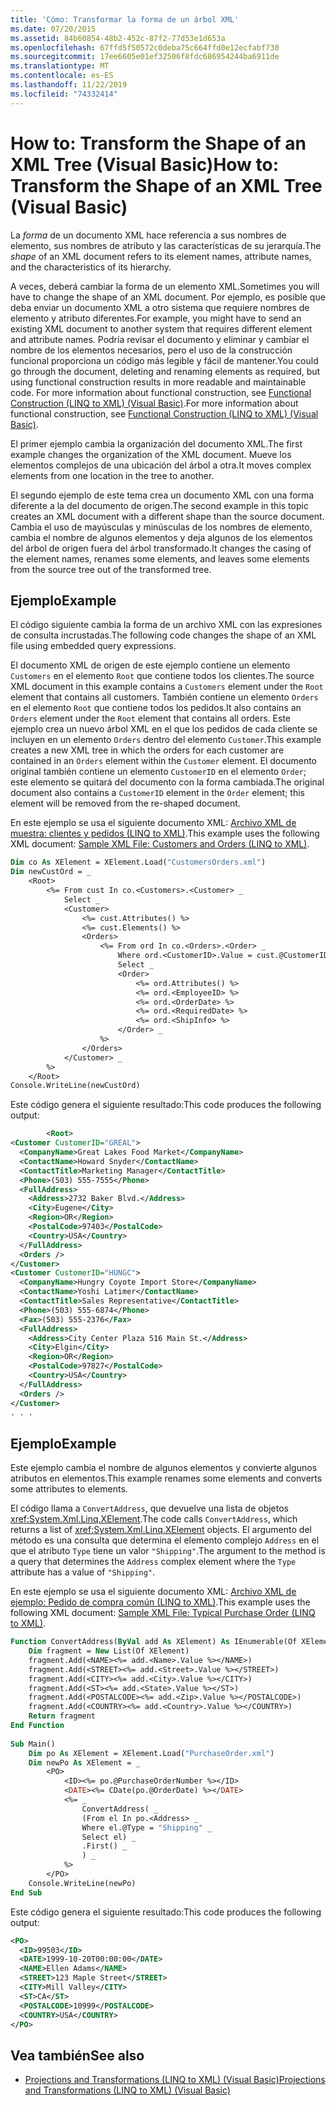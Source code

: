 ```yaml
---
title: 'Cómo: Transformar la forma de un árbol XML'
ms.date: 07/20/2015
ms.assetid: 84b60854-48b2-452c-87f2-77d53e1d653a
ms.openlocfilehash: 67ffd5f50572c0deba75c664ffd0e12ecfabf730
ms.sourcegitcommit: 17ee6605e01ef32506f8fdc686954244ba6911de
ms.translationtype: MT
ms.contentlocale: es-ES
ms.lasthandoff: 11/22/2019
ms.locfileid: "74332414"
---
```

# <a name="how-to-transform-the-shape-of-an-xml-tree-visual-basic"></a><span data-ttu-id="3f9d3-102">How to: Transform the Shape of an XML Tree (Visual Basic)</span><span class="sxs-lookup"><span data-stu-id="3f9d3-102">How to: Transform the Shape of an XML Tree (Visual Basic)</span></span>
<span data-ttu-id="3f9d3-103">La *forma* de un documento XML hace referencia a sus nombres de elemento, sus nombres de atributo y las características de su jerarquía.</span><span class="sxs-lookup"><span data-stu-id="3f9d3-103">The *shape* of an XML document refers to its element names, attribute names, and the characteristics of its hierarchy.</span></span>  
  
 <span data-ttu-id="3f9d3-104">A veces, deberá cambiar la forma de un elemento XML.</span><span class="sxs-lookup"><span data-stu-id="3f9d3-104">Sometimes you will have to change the shape of an XML document.</span></span> <span data-ttu-id="3f9d3-105">Por ejemplo, es posible que deba enviar un documento XML a otro sistema que requiere nombres de elemento y atributo diferentes.</span><span class="sxs-lookup"><span data-stu-id="3f9d3-105">For example, you might have to send an existing XML document to another system that requires different element and attribute names.</span></span> <span data-ttu-id="3f9d3-106">Podría revisar el documento y eliminar y cambiar el nombre de los elementos necesarios, pero el uso de la construcción funcional proporciona un código más legible y fácil de mantener.</span><span class="sxs-lookup"><span data-stu-id="3f9d3-106">You could go through the document, deleting and renaming elements as required, but using functional construction results in more readable and maintainable code.</span></span> <span data-ttu-id="3f9d3-107">For more information about functional construction, see [Functional Construction (LINQ to XML) (Visual Basic)](../../../../visual-basic/programming-guide/concepts/linq/functional-construction-linq-to-xml.md).</span><span class="sxs-lookup"><span data-stu-id="3f9d3-107">For more information about functional construction, see [Functional Construction (LINQ to XML) (Visual Basic)](../../../../visual-basic/programming-guide/concepts/linq/functional-construction-linq-to-xml.md).</span></span>  
  
 <span data-ttu-id="3f9d3-108">El primer ejemplo cambia la organización del documento XML.</span><span class="sxs-lookup"><span data-stu-id="3f9d3-108">The first example changes the organization of the XML document.</span></span> <span data-ttu-id="3f9d3-109">Mueve los elementos complejos de una ubicación del árbol a otra.</span><span class="sxs-lookup"><span data-stu-id="3f9d3-109">It moves complex elements from one location in the tree to another.</span></span>  
  
 <span data-ttu-id="3f9d3-110">El segundo ejemplo de este tema crea un documento XML con una forma diferente a la del documento de origen.</span><span class="sxs-lookup"><span data-stu-id="3f9d3-110">The second example in this topic creates an XML document with a different shape than the source document.</span></span> <span data-ttu-id="3f9d3-111">Cambia el uso de mayúsculas y minúsculas de los nombres de elemento, cambia el nombre de algunos elementos y deja algunos de los elementos del árbol de origen fuera del árbol transformado.</span><span class="sxs-lookup"><span data-stu-id="3f9d3-111">It changes the casing of the element names, renames some elements, and leaves some elements from the source tree out of the transformed tree.</span></span>  
  
## <a name="example"></a><span data-ttu-id="3f9d3-112">Ejemplo</span><span class="sxs-lookup"><span data-stu-id="3f9d3-112">Example</span></span>  
 <span data-ttu-id="3f9d3-113">El código siguiente cambia la forma de un archivo XML con las expresiones de consulta incrustadas.</span><span class="sxs-lookup"><span data-stu-id="3f9d3-113">The following code changes the shape of an XML file using embedded query expressions.</span></span>  
  
 <span data-ttu-id="3f9d3-114">El documento XML de origen de este ejemplo contiene un elemento `Customers` en el elemento `Root` que contiene todos los clientes.</span><span class="sxs-lookup"><span data-stu-id="3f9d3-114">The source XML document in this example contains a `Customers` element under the `Root` element that contains all customers.</span></span> <span data-ttu-id="3f9d3-115">También contiene un elemento `Orders` en el elemento `Root` que contiene todos los pedidos.</span><span class="sxs-lookup"><span data-stu-id="3f9d3-115">It also contains an `Orders` element under the `Root` element that contains all orders.</span></span> <span data-ttu-id="3f9d3-116">Este ejemplo crea un nuevo árbol XML en el que los pedidos de cada cliente se incluyen en un elemento `Orders` dentro del elemento `Customer`.</span><span class="sxs-lookup"><span data-stu-id="3f9d3-116">This example creates a new XML tree in which the orders for each customer are contained in an `Orders` element within the `Customer` element.</span></span> <span data-ttu-id="3f9d3-117">El documento original también contiene un elemento `CustomerID` en el elemento `Order`; este elemento se quitará del documento con la forma cambiada.</span><span class="sxs-lookup"><span data-stu-id="3f9d3-117">The original document also contains a `CustomerID` element in the `Order` element; this element will be removed from the re-shaped document.</span></span>  
  
 <span data-ttu-id="3f9d3-118">En este ejemplo se usa el siguiente documento XML: [Archivo XML de muestra: clientes y pedidos (LINQ to XML)](../../../../visual-basic/programming-guide/concepts/linq/sample-xml-file-customers-and-orders-linq-to-xml.md).</span><span class="sxs-lookup"><span data-stu-id="3f9d3-118">This example uses the following XML document: [Sample XML File: Customers and Orders (LINQ to XML)](../../../../visual-basic/programming-guide/concepts/linq/sample-xml-file-customers-and-orders-linq-to-xml.md).</span></span>  
  
```vb  
Dim co As XElement = XElement.Load("CustomersOrders.xml")  
Dim newCustOrd = _  
    <Root>  
        <%= From cust In co.<Customers>.<Customer> _  
            Select _  
            <Customer>  
                <%= cust.Attributes() %>  
                <%= cust.Elements() %>  
                <Orders>  
                    <%= From ord In co.<Orders>.<Order> _  
                        Where ord.<CustomerID>.Value = cust.@CustomerID _  
                        Select _  
                        <Order>  
                            <%= ord.Attributes() %>  
                            <%= ord.<EmployeeID> %>  
                            <%= ord.<OrderDate> %>  
                            <%= ord.<RequiredDate> %>  
                            <%= ord.<ShipInfo> %>  
                        </Order> _  
                    %>  
                </Orders>  
            </Customer> _  
        %>  
    </Root>  
Console.WriteLine(newCustOrd)  
```  
  
 <span data-ttu-id="3f9d3-119">Este código genera el siguiente resultado:</span><span class="sxs-lookup"><span data-stu-id="3f9d3-119">This code produces the following output:</span></span>  
  
```xml  
        <Root>  
<Customer CustomerID="GREAL">  
  <CompanyName>Great Lakes Food Market</CompanyName>  
  <ContactName>Howard Snyder</ContactName>  
  <ContactTitle>Marketing Manager</ContactTitle>  
  <Phone>(503) 555-7555</Phone>  
  <FullAddress>  
    <Address>2732 Baker Blvd.</Address>  
    <City>Eugene</City>  
    <Region>OR</Region>  
    <PostalCode>97403</PostalCode>  
    <Country>USA</Country>  
  </FullAddress>  
  <Orders />  
</Customer>  
<Customer CustomerID="HUNGC">  
  <CompanyName>Hungry Coyote Import Store</CompanyName>  
  <ContactName>Yoshi Latimer</ContactName>  
  <ContactTitle>Sales Representative</ContactTitle>  
  <Phone>(503) 555-6874</Phone>  
  <Fax>(503) 555-2376</Fax>  
  <FullAddress>  
    <Address>City Center Plaza 516 Main St.</Address>  
    <City>Elgin</City>  
    <Region>OR</Region>  
    <PostalCode>97827</PostalCode>  
    <Country>USA</Country>  
  </FullAddress>  
  <Orders />  
</Customer>  
. . .  
```  
  
## <a name="example"></a><span data-ttu-id="3f9d3-120">Ejemplo</span><span class="sxs-lookup"><span data-stu-id="3f9d3-120">Example</span></span>  
 <span data-ttu-id="3f9d3-121">Este ejemplo cambia el nombre de algunos elementos y convierte algunos atributos en elementos.</span><span class="sxs-lookup"><span data-stu-id="3f9d3-121">This example renames some elements and converts some attributes to elements.</span></span>  
  
 <span data-ttu-id="3f9d3-122">El código llama a `ConvertAddress`, que devuelve una lista de objetos <xref:System.Xml.Linq.XElement>.</span><span class="sxs-lookup"><span data-stu-id="3f9d3-122">The code calls `ConvertAddress`, which returns a list of <xref:System.Xml.Linq.XElement> objects.</span></span> <span data-ttu-id="3f9d3-123">El argumento del método es una consulta que determina el elemento complejo `Address` en el que el atributo `Type` tiene un valor `"Shipping"`.</span><span class="sxs-lookup"><span data-stu-id="3f9d3-123">The argument to the method is a query that determines the `Address` complex element where the `Type` attribute has a value of `"Shipping"`.</span></span>  
  
 <span data-ttu-id="3f9d3-124">En este ejemplo se usa el siguiente documento XML: [Archivo XML de ejemplo: Pedido de compra común (LINQ to XML)](../../../../visual-basic/programming-guide/concepts/linq/sample-xml-file-typical-purchase-order-linq-to-xml.md).</span><span class="sxs-lookup"><span data-stu-id="3f9d3-124">This example uses the following XML document: [Sample XML File: Typical Purchase Order (LINQ to XML)](../../../../visual-basic/programming-guide/concepts/linq/sample-xml-file-typical-purchase-order-linq-to-xml.md).</span></span>  
  
```vb  
Function ConvertAddress(ByVal add As XElement) As IEnumerable(Of XElement)  
    Dim fragment = New List(Of XElement)  
    fragment.Add(<NAME><%= add.<Name>.Value %></NAME>)  
    fragment.Add(<STREET><%= add.<Street>.Value %></STREET>)  
    fragment.Add(<CITY><%= add.<City>.Value %></CITY>)  
    fragment.Add(<ST><%= add.<State>.Value %></ST>)  
    fragment.Add(<POSTALCODE><%= add.<Zip>.Value %></POSTALCODE>)  
    fragment.Add(<COUNTRY><%= add.<Country>.Value %></COUNTRY>)  
    Return fragment  
End Function  
  
Sub Main()  
    Dim po As XElement = XElement.Load("PurchaseOrder.xml")  
    Dim newPo As XElement = _  
        <PO>  
            <ID><%= po.@PurchaseOrderNumber %></ID>  
            <DATE><%= CDate(po.@OrderDate) %></DATE>  
            <%= _  
                ConvertAddress( _  
                (From el In po.<Address> _  
                Where el.@Type = "Shipping" _  
                Select el) _  
                .First() _  
                ) _  
            %>  
        </PO>  
    Console.WriteLine(newPo)  
End Sub  
```  
  
 <span data-ttu-id="3f9d3-125">Este código genera el siguiente resultado:</span><span class="sxs-lookup"><span data-stu-id="3f9d3-125">This code produces the following output:</span></span>  
  
```xml  
<PO>  
  <ID>99503</ID>  
  <DATE>1999-10-20T00:00:00</DATE>  
  <NAME>Ellen Adams</NAME>  
  <STREET>123 Maple Street</STREET>  
  <CITY>Mill Valley</CITY>  
  <ST>CA</ST>  
  <POSTALCODE>10999</POSTALCODE>  
  <COUNTRY>USA</COUNTRY>  
</PO>  
```  
  
## <a name="see-also"></a><span data-ttu-id="3f9d3-126">Vea también</span><span class="sxs-lookup"><span data-stu-id="3f9d3-126">See also</span></span>

- [<span data-ttu-id="3f9d3-127">Projections and Transformations (LINQ to XML) (Visual Basic)</span><span class="sxs-lookup"><span data-stu-id="3f9d3-127">Projections and Transformations (LINQ to XML) (Visual Basic)</span></span>](../../../../visual-basic/programming-guide/concepts/linq/projections-and-transformations-linq-to-xml.md)
